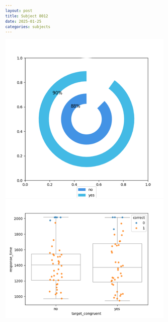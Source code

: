 ```yaml
---
layout: post
title: Subject 8012
date: 2025-01-25
categories: subjects
---
```


![](data/8012/run-9/8012_accuracy_target_congruence.png)
![](data/8012/run-9/8012_rt_congruence.png)

